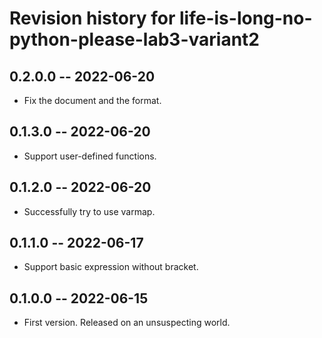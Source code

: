 # Revision history for life-is-long-no-python-please-lab3-variant2

## 0.2.0.0 -- 2022-06-20

* Fix the document and the format.

## 0.1.3.0 -- 2022-06-20

* Support user-defined functions.

## 0.1.2.0 -- 2022-06-20

* Successfully try to use varmap.

## 0.1.1.0 -- 2022-06-17

* Support basic expression without bracket.

## 0.1.0.0 -- 2022-06-15

* First version. Released on an unsuspecting world.
